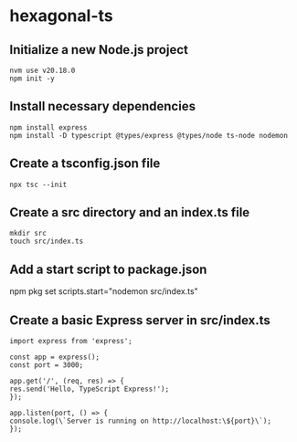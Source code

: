 # hexagonal-ts

## Initialize a new Node.js project

```
nvm use v20.18.0
npm init -y
```

## Install necessary dependencies

```
npm install express
npm install -D typescript @types/express @types/node ts-node nodemon
```

## Create a tsconfig.json file

```
npx tsc --init
```

## Create a src directory and an index.ts file

```
mkdir src
touch src/index.ts
```

## Add a start script to package.json

npm pkg set scripts.start="nodemon src/index.ts"

## Create a basic Express server in src/index.ts

```
import express from 'express';

const app = express();
const port = 3000;

app.get('/', (req, res) => {
res.send('Hello, TypeScript Express!');
});

app.listen(port, () => {
console.log(\`Server is running on http://localhost:\${port}\`);
});
```